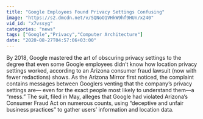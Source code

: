 ```yaml
---
title: "Google Employees Found Privacy Settings Confusing"
image: "https://s2.dmcdn.net/v/SQNoO1VHkW9hf9HUn/x240"
vid_id: "x7vssyg"
categories: "news"
tags: ["Google","Privacy","Computer Architecture"]
date: "2020-08-27T04:57:06+03:00"
---
```

By 2018, Google mastered the art of obscuring privacy settings to the degree that even some Google employees didn’t know how location privacy settings worked, according to an Arizona consumer fraud lawsuit (now with fewer redactions) shows. As the Arizona Mirror first noticed, the complaint contains messages between Googlers venting that the company’s privacy settings are— even for the exact people most likely to understand them—a “mess.” The suit, filed in May, alleges that Google had violated Arizona’s Consumer Fraud Act on numerous counts, using “deceptive and unfair business practices” to gather users’ information and location data.
